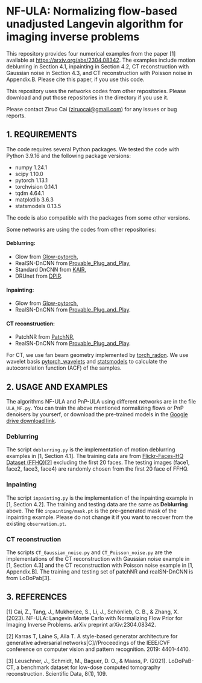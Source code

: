 # NF-ULA: Normalizing flow-based unadjusted Langevin algorithm for imaging inverse problems


This repository provides four numerical examples from the paper [1] available at https://arxiv.org/abs/2304.08342. The examples include 
motion deblurring in Section 4.1, 
inpainting in Section 4.2, 
CT reconstruction with Gaussian noise in Section 4.3, and
CT reconstruction with Poisson noise in Appendix.B. 
Please cite this paper, if you use this code. 

This repository uses the networks codes from other repositories. Please download and put those repositories in the directory if you use it.

Please contact Ziruo Cai (ziruocai@gmail.com) for any issues or bug reports.



## 1. REQUIREMENTS

The code requires several Python packages. We tested the code with Python 3.9.16 and the following package versions:

- numpy                     1.24.1
- scipy                     1.10.0
- pytorch                   1.13.1
- torchvision               0.14.1
- tqdm                      4.64.1
- matplotlib                3.6.3
- statsmodels               0.13.5


The code is also compatible with the packages from some other versions.

Some networks are using the codes from other repositories:

#### Deblurring:

- Glow from [Glow-pytorch](https://github.com/rosinality/glow-pytorch),
- RealSN-DnCNN from [Provable_Plug_and_Play](https://github.com/uclaopt/Provable_Plug_and_Play),
- Standard DnCNN from [KAIR](https://github.com/cszn/KAIR),
- DRUnet from [DPIR](https://github.com/cszn/DPIR).

#### Inpainting:

- Glow from [Glow-pytorch](https://github.com/rosinality/glow-pytorch),
- RealSN-DnCNN from [Provable_Plug_and_Play](https://github.com/uclaopt/Provable_Plug_and_Play).

#### CT reconstruction:

- PatchNR from [PatchNR](https://github.com/FabianAltekrueger/patchNR),
- RealSN-DnCNN from [Provable_Plug_and_Play](https://github.com/uclaopt/Provable_Plug_and_Play).

For CT, we use fan beam geometry implemented by [torch_radon](https://github.com/matteo-ronchetti/torch-radon).
We use wavelet basis [pytorch_wavelets](https://github.com/fbcotter/pytorch_wavelets) and [statsmodels](https://pypi.org/project/statsmodels/) to calculate the autocorrelation function (ACF) of the samples.


## 2. USAGE AND EXAMPLES

The algorithms NF-ULA and PnP-ULA using different networks are in the file `ULA_NF.py`. You can train the above mentioned normalizing flows or PnP denoisers by yourserf, or download the pre-trained models in the [Google drive download link](https://drive.google.com/drive/folders/1-op8CJHA8ZAguFbxye-Vm05lQsqFabl3?usp=sharing).

### Deblurring

The script `deblurring.py` is the implementation of motion deblurring examples in [1, Section 4.1]. The training data are from [Flickr-Faces-HQ Dataset (FFHQ)](https://github.com/NVlabs/ffhq-dataset)[2] excluding the first 20 faces. The testing images (face1, face2, face3, face4) are randomly chosen from the first 20 face of FFHQ.

### Inpainting 

The script `inpainting.py` is the implementation of the inpainting example in [1, Section 4.2]. The training and testing data are the same as **Deblurring** above. The file `inpainting/mask.pt` is the pre-generated mask of the inpainting example. Please do not change it if you want to recover from the existing `observation.pt`.


### CT reconstruction

The scripts `CT_Gaussian_noise.py` and `CT_Poisson_noise.py` are the implementations of the CT reconstruction with Gaussian noise example in [1, Section 4.3] and the CT reconstruction with Poisson noise example in [1, Appendix.B]. The training and testing set of patchNR and realSN-DnCNN is from LoDoPab[3].



## 3. REFERENCES

[1] Cai, Z., Tang, J., Mukherjee, S., Li, J., Schönlieb, C. B., & Zhang, X. (2023). 
NF-ULA: Langevin Monte Carlo with Normalizing Flow Prior for Imaging Inverse Problems. 
arXiv preprint arXiv:2304.08342.

[2] Karras T, Laine S, Aila T. 
A style-based generator architecture for generative adversarial networks[C]//Proceedings of the IEEE/CVF conference on computer vision and pattern recognition. 2019: 4401-4410.


[3] Leuschner, J., Schmidt, M., Baguer, D. O., & Maass, P. (2021). 
LoDoPaB-CT, a benchmark dataset for low-dose computed tomography reconstruction. 
Scientific Data, 8(1), 109.
